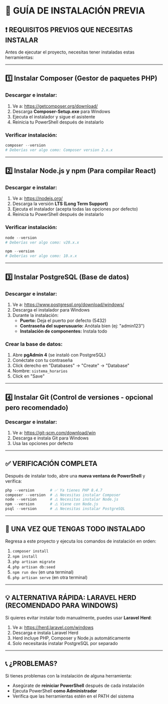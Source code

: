 # 🔧 GUÍA DE INSTALACIÓN PREVIA

## ❗ REQUISITOS PREVIOS QUE NECESITAS INSTALAR

Antes de ejecutar el proyecto, necesitas tener instaladas estas herramientas:

---

## 1️⃣ **Instalar Composer** (Gestor de paquetes PHP)

### Descargar e instalar:
1. Ve a: https://getcomposer.org/download/
2. Descarga **Composer-Setup.exe** para Windows
3. Ejecuta el instalador y sigue el asistente
4. Reinicia tu PowerShell después de instalarlo

### Verificar instalación:
```powershell
composer --version
# Deberías ver algo como: Composer version 2.x.x
```

---

## 2️⃣ **Instalar Node.js y npm** (Para compilar React)

### Descargar e instalar:
1. Ve a: https://nodejs.org/
2. Descarga la versión **LTS (Long Term Support)**
3. Ejecuta el instalador (acepta todas las opciones por defecto)
4. Reinicia tu PowerShell después de instalarlo

### Verificar instalación:
```powershell
node --version
# Deberías ver algo como: v20.x.x

npm --version
# Deberías ver algo como: 10.x.x
```

---

## 3️⃣ **Instalar PostgreSQL** (Base de datos)

### Descargar e instalar:
1. Ve a: https://www.postgresql.org/download/windows/
2. Descarga el instalador para Windows
3. Durante la instalación:
   - **Puerto:** Deja el puerto por defecto (5432)
   - **Contraseña del superusuario:** Anótala bien (ej: "admin123")
   - **Instalación de componentes:** Instala todo

### Crear la base de datos:
1. Abre **pgAdmin 4** (se instaló con PostgreSQL)
2. Conéctate con tu contraseña
3. Click derecho en "Databases" → "Create" → "Database"
4. Nombre: `sistema_horarios`
5. Click en "Save"

---

## 4️⃣ **Instalar Git** (Control de versiones - opcional pero recomendado)

### Descargar e instalar:
1. Ve a: https://git-scm.com/download/win
2. Descarga e instala Git para Windows
3. Usa las opciones por defecto

---

## ✅ **VERIFICACIÓN COMPLETA**

Después de instalar todo, abre una **nueva ventana de PowerShell** y verifica:

```powershell
php --version       # ✅ Ya tienes PHP 8.4.7
composer --version  # ⚠️ Necesitas instalar Composer
node --version      # ⚠️ Necesitas instalar Node.js
npm --version       # ⚠️ Viene con Node.js
psql --version      # ⚠️ Necesitas instalar PostgreSQL
```

---

## 🎯 **UNA VEZ QUE TENGAS TODO INSTALADO**

Regresa a este proyecto y ejecuta los comandos de instalación en orden:

1. `composer install`
2. `npm install`
3. `php artisan migrate`
4. `php artisan db:seed`
5. `npm run dev` (en una terminal)
6. `php artisan serve` (en otra terminal)

---

## 💡 **ALTERNATIVA RÁPIDA: LARAVEL HERD (RECOMENDADO PARA WINDOWS)**

Si quieres evitar instalar todo manualmente, puedes usar **Laravel Herd**:

1. Ve a: https://herd.laravel.com/windows
2. Descarga e instala Laravel Herd
3. Herd incluye PHP, Composer y Node.js automáticamente
4. Solo necesitarás instalar PostgreSQL por separado

---

## 📞 **¿PROBLEMAS?**

Si tienes problemas con la instalación de alguna herramienta:
- Asegúrate de **reiniciar PowerShell** después de cada instalación
- Ejecuta PowerShell **como Administrador**
- Verifica que las herramientas estén en el PATH del sistema
